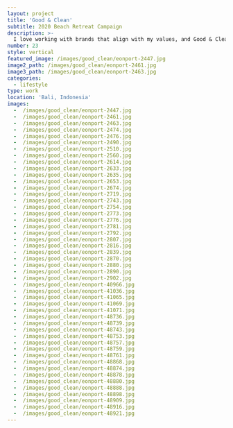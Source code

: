 ```yaml
---
layout: project
title: 'Good & Clean'
subtitle: 2020 Beach Retreat Campaign
description: >-
  I love working with brands that align with my values, and Good & Clean certainly fits that bill -- a sustainable, cruelty-free skincare brand that gives back to ocean conservation projects.
number: 23
style: vertical
featured_image: /images/good_clean/eonport-2447.jpg
image2_path: /images/good_clean/eonport-2461.jpg
image3_path: /images/good_clean/eonport-2463.jpg
categories:
  - lifestyle
type: work
location: 'Bali, Indonesia'
images:
  -  /images/good_clean/eonport-2447.jpg
  -  /images/good_clean/eonport-2461.jpg
  -  /images/good_clean/eonport-2463.jpg
  -  /images/good_clean/eonport-2474.jpg
  -  /images/good_clean/eonport-2476.jpg
  -  /images/good_clean/eonport-2490.jpg
  -  /images/good_clean/eonport-2510.jpg
  -  /images/good_clean/eonport-2560.jpg
  -  /images/good_clean/eonport-2614.jpg
  -  /images/good_clean/eonport-2633.jpg
  -  /images/good_clean/eonport-2635.jpg
  -  /images/good_clean/eonport-2653.jpg
  -  /images/good_clean/eonport-2674.jpg
  -  /images/good_clean/eonport-2719.jpg
  -  /images/good_clean/eonport-2743.jpg
  -  /images/good_clean/eonport-2754.jpg
  -  /images/good_clean/eonport-2773.jpg
  -  /images/good_clean/eonport-2776.jpg
  -  /images/good_clean/eonport-2781.jpg
  -  /images/good_clean/eonport-2792.jpg
  -  /images/good_clean/eonport-2807.jpg
  -  /images/good_clean/eonport-2816.jpg
  -  /images/good_clean/eonport-2839.jpg
  -  /images/good_clean/eonport-2870.jpg
  -  /images/good_clean/eonport-2880.jpg
  -  /images/good_clean/eonport-2890.jpg
  -  /images/good_clean/eonport-2902.jpg
  -  /images/good_clean/eonport-40966.jpg
  -  /images/good_clean/eonport-41036.jpg
  -  /images/good_clean/eonport-41065.jpg
  -  /images/good_clean/eonport-41069.jpg
  -  /images/good_clean/eonport-41071.jpg
  -  /images/good_clean/eonport-48736.jpg
  -  /images/good_clean/eonport-48739.jpg
  -  /images/good_clean/eonport-48743.jpg
  -  /images/good_clean/eonport-48753.jpg
  -  /images/good_clean/eonport-48757.jpg
  -  /images/good_clean/eonport-48759.jpg
  -  /images/good_clean/eonport-48761.jpg
  -  /images/good_clean/eonport-48868.jpg
  -  /images/good_clean/eonport-48874.jpg
  -  /images/good_clean/eonport-48878.jpg
  -  /images/good_clean/eonport-48880.jpg
  -  /images/good_clean/eonport-48888.jpg
  -  /images/good_clean/eonport-48898.jpg
  -  /images/good_clean/eonport-48909.jpg
  -  /images/good_clean/eonport-48916.jpg
  -  /images/good_clean/eonport-48921.jpg
---
```

